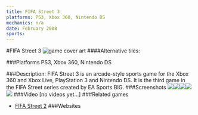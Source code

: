 ```yaml
---
title: FIFA Street 3
platforms: PS3, Xbox 360, Nintendo DS
mechanics: n/a
date: February 2008
sports: 
---
```

#FIFA Street 3
![game cover art](//images.igdb.com/igdb/image/upload/t_cover_big/itky7wcmurmomdtli9yx.jpg "Logo Title Text 1")
####Alternative tiles:

###Platforms
PS3, Xbox 360, Nintendo DS

###Description:
FIFA Street 3 is an arcade-style sports game for the Xbox 360 and Xbox Live, PlayStation 3 and Nintendo DS. It is the third game in the FIFA Street series created by EA Sports BIG.
###Screenshots
<a target="_blank" href="//images.igdb.com/igdb/image/upload/t_cover_big/rfeagpwmdicbqboax7k1.jpg"><img src="//images.igdb.com/igdb/image/upload/t_thumb/rfeagpwmdicbqboax7k1.jpg"/></a><a target="_blank" href="//images.igdb.com/igdb/image/upload/t_cover_big/cepxgqbj03w8j2iu4ilg.jpg"><img src="//images.igdb.com/igdb/image/upload/t_thumb/cepxgqbj03w8j2iu4ilg.jpg"/></a><a target="_blank" href="//images.igdb.com/igdb/image/upload/t_cover_big/ounx3zisnblhzeelovce.jpg"><img src="//images.igdb.com/igdb/image/upload/t_thumb/ounx3zisnblhzeelovce.jpg"/></a><a target="_blank" href="//images.igdb.com/igdb/image/upload/t_cover_big/pkotsmrps4mnrymasqak.jpg"><img src="//images.igdb.com/igdb/image/upload/t_thumb/pkotsmrps4mnrymasqak.jpg"/></a><a target="_blank" href="//images.igdb.com/igdb/image/upload/t_cover_big/sqmxqxoxyxhv7phbupe2.jpg"><img src="//images.igdb.com/igdb/image/upload/t_thumb/sqmxqxoxyxhv7phbupe2.jpg"/></a>
###Video
[no videos yet...]
###Related games
* [FIFA Street 2](/games/fifa-street-2-5833/)
###Websites

